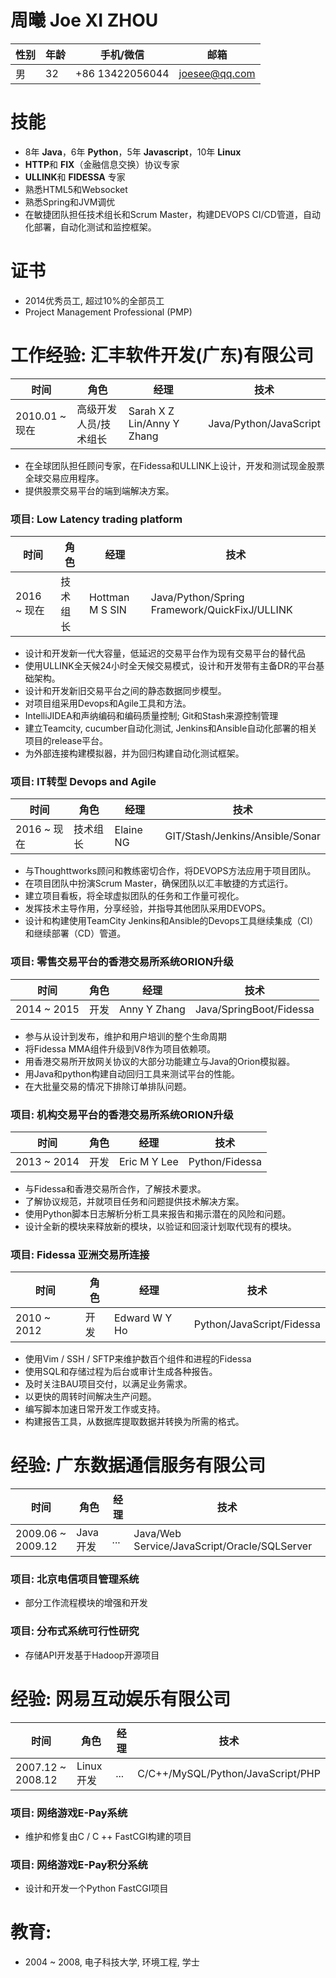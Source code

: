 # 周曦 Joe XI ZHOU
|性别|年龄|手机/微信|邮箱|
|------|---|------|-----|
|男|32|+86 13422056044|joesee@qq.com|

# 技能
* 8年 **Java**，6年 **Python**，5年 **Javascript**，10年 **Linux**
* **HTTP**和 **FIX**（金融信息交换）协议专家
* **ULLINK**和 **FIDESSA** 专家
* 熟悉HTML5和Websocket
* 熟悉Spring和JVM调优
* 在敏捷团队担任技术组长和Scrum Master，构建DEVOPS CI/CD管道，自动化部署，自动化测试和监控框架。

# 证书
* 2014优秀员工, 超过10%的全部员工
* Project Management Professional (PMP)

# 工作经验: 汇丰软件开发(广东)有限公司
|时间|角色|经理|技术|
|----|----|-------|----------|
|2010.01 ~ 现在|高级开发人员/技术组长|Sarah X Z Lin/Anny Y Zhang|Java/Python/JavaScript|

* 在全球团队担任顾问专家，在Fidessa和ULLINK上设计，开发和测试现金股票全球交易应用程序。
* 提供股票交易平台的端到端解决方案。

### 项目: Low Latency trading platform
|时间|角色|经理|技术|
|----|----|-------|----------|
|2016 ~ 现在|技术组长|Hottman M S SIN|Java/Python/Spring Framework/QuickFixJ/ULLINK|

* 设计和开发新一代大容量，低延迟的交易平台作为现有交易平台的替代品
* 使用ULLINK全天候24小时全天候交易模式，设计和开发带有主备DR的平台基础架构。
* 设计和开发新旧交易平台之间的静态数据同步模型。
* 对项目组采用Devops和Agile工具和方法。
* IntelliJIDEA和声纳编码和编码质量控制; Git和Stash来源控制管理
* 建立Teamcity, cucumber自动化测试, Jenkins和Ansible自动化部署的相关项目的release平台。
* 为外部连接构建模拟器，并为回归构建自动化测试框架。

### 项目: IT转型 Devops and Agile
|时间|角色|经理|技术|
|----|----|-------|----------|
|2016 ~ 现在|技术组长|Elaine NG|GIT/Stash/Jenkins/Ansible/Sonar|

* 与Thoughttworks顾问和教练密切合作，将DEVOPS方法应用于项目团队。
* 在项目团队中扮演Scrum Master，确保团队以汇丰敏捷的方式运行。
* 建立项目看板，将全球虚拟团队的任务和工作量可视化。
* 发挥技术主导作用，分享经验，并指导其他团队采用DEVOPS。
* 设计和构建使用TeamCity Jenkins和Ansible的Devops工具继续集成（CI）和继续部署（CD）管道。

### 项目: 零售交易平台的香港交易所系统ORION升级
|时间|角色|经理|技术|
|----|----|-------|----------|
|2014 ~ 2015|开发|Anny Y Zhang|Java/SpringBoot/Fidessa|

* 参与从设计到发布，维护和用户培训的整个生命周期
* 将Fidessa MMA组件升级到V8作为项目依赖项。
* 用香港交易所开放网关协议的大部分功能建立与Java的Orion模拟器。
* 用Java和python构建自动回归工具来测试平台的性能。
* 在大批量交易的情况下排除订单排队问题。

### 项目: 机构交易平台的香港交易所系统ORION升级
|时间|角色|经理|技术|
|----|----|-------|----------|
|2013 ~ 2014|开发|Eric M Y Lee|Python/Fidessa|

* 与Fidessa和香港交易所合作，了解技术要求。
* 了解协议规范，并就项目任务和问题提供技术解决方案。
* 使用Python脚本日志解析分析工具来报告和揭示潜在的风险和问题。
* 设计全新的模块来释放新的模块，以验证和回滚计划取代现有的模块。

### 项目: Fidessa 亚洲交易所连接
|时间|角色|经理|技术|
|----|----|-------|----------|
|2010 ~ 2012|开发|Edward W Y Ho|Python/JavaScript/Fidessa|

* 使用Vim / SSH / SFTP来维护数百个组件和进程的Fidessa
* 使用SQL和存储过程为后台或审计生成各种报告。
* 及时关注BAU项目交付，以满足业务需求。
* 以更快的周转时间解决生产问题。
* 编写脚本加速日常开发工作或支持。
* 构建报告工具，从数据库提取数据并转换为所需的格式。

# 经验: 广东数据通信服务有限公司
|时间|角色|经理|技术|
|----|----|-------|----------|
|2009.06 ~ 2009.12|Java开发|...|Java/Web Service/JavaScript/Oracle/SQLServer|

### 项目: 北京电信项目管理系统
* 部分工作流程模块的增强和开发

### 项目: 分布式系统可行性研究
* 存储API开发基于Hadoop开源项目

# 经验: 网易互动娱乐有限公司
|时间|角色|经理|技术|
|----|----|-------|----------|
|2007.12 ~ 2008.12|Linux开发|...|C/C++/MySQL/Python/JavaScript/PHP|

### 项目: 网络游戏E-Pay系统
* 维护和修复由C / C ++ FastCGI构建的项目

### 项目: 网络游戏E-Pay积分系统
* 设计和开发一个Python FastCGI项目

# 教育:
* 2004 ~ 2008, 电子科技大学, 环境工程, 学士

